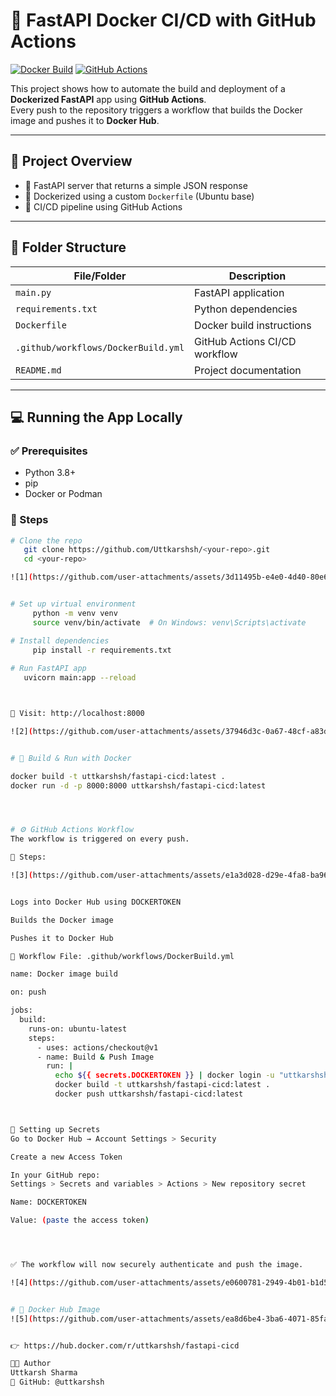 # 🚀 FastAPI Docker CI/CD with GitHub Actions

[![Docker Build](https://img.shields.io/badge/Docker-Build-blue?logo=docker)](https://hub.docker.com/r/uttkarshsh/fastapi-cicd)
[![GitHub Actions](https://img.shields.io/github/actions/workflow/status/Uttkarshsh/<your-repo>/DockerBuild.yml?label=CI%2FCD&logo=github)](https://github.com/Uttkarshsh/<your-repo>/actions)

This project shows how to automate the build and deployment of a **Dockerized FastAPI** app using **GitHub Actions**.  
Every push to the repository triggers a workflow that builds the Docker image and pushes it to **Docker Hub**.

---

## 📌 Project Overview

- 🔧 FastAPI server that returns a simple JSON response
- 🐳 Dockerized using a custom `Dockerfile` (Ubuntu base)
- 🤖 CI/CD pipeline using GitHub Actions

---

## 📂 Folder Structure

| File/Folder                    | Description                          |
|-------------------------------|--------------------------------------|
| `main.py`                     | FastAPI application                  |
| `requirements.txt`            | Python dependencies                  |
| `Dockerfile`                  | Docker build instructions            |
| `.github/workflows/DockerBuild.yml` | GitHub Actions CI/CD workflow |
| `README.md`                   | Project documentation                |

---

## 💻 Running the App Locally

### ✅ Prerequisites

- Python 3.8+
- pip
- Docker or Podman

### 🔨 Steps

```bash
# Clone the repo
   git clone https://github.com/Uttkarshsh/<your-repo>.git
   cd <your-repo>

![1](https://github.com/user-attachments/assets/3d11495b-e4e0-4d40-80e6-e4b1a3d3d472)


# Set up virtual environment
     python -m venv venv
     source venv/bin/activate  # On Windows: venv\Scripts\activate

# Install dependencies
     pip install -r requirements.txt
 
# Run FastAPI app
   uvicorn main:app --reload



🔗 Visit: http://localhost:8000

![2](https://github.com/user-attachments/assets/37946d3c-0a67-48cf-a83d-95c244f470e6)


# 🐳 Build & Run with Docker

docker build -t uttkarshsh/fastapi-cicd:latest .
docker run -d -p 8000:8000 uttkarshsh/fastapi-cicd:latest




# ⚙️ GitHub Actions Workflow
The workflow is triggered on every push.

🔁 Steps:

![3](https://github.com/user-attachments/assets/e1a3d028-d29e-4fa8-ba96-78f17059bf31)


Logs into Docker Hub using DOCKERTOKEN

Builds the Docker image

Pushes it to Docker Hub

🧾 Workflow File: .github/workflows/DockerBuild.yml

name: Docker image build

on: push

jobs:
  build:
    runs-on: ubuntu-latest
    steps:
      - uses: actions/checkout@v1
      - name: Build & Push Image
        run: |
          echo ${{ secrets.DOCKERTOKEN }} | docker login -u "uttkarshsh" --password-stdin
          docker build -t uttkarshsh/fastapi-cicd:latest .
          docker push uttkarshsh/fastapi-cicd:latest



🔐 Setting up Secrets
Go to Docker Hub → Account Settings > Security

Create a new Access Token

In your GitHub repo:
Settings > Secrets and variables > Actions > New repository secret

Name: DOCKERTOKEN

Value: (paste the access token)




✅ The workflow will now securely authenticate and push the image.

![4](https://github.com/user-attachments/assets/e0600781-2949-4b01-b1d5-7fb8d4bc8421)


# 🐋 Docker Hub Image
![5](https://github.com/user-attachments/assets/ea8d6be4-3ba6-4071-85fa-9d95776375df)


👉 https://hub.docker.com/r/uttkarshsh/fastapi-cicd

👨‍💻 Author
Uttkarsh Sharma
🔗 GitHub: @uttkarshsh



